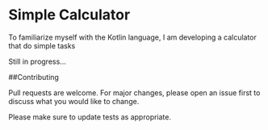 # Simple Calculator

To familiarize myself with the Kotlin language, I am developing a calculator that do simple tasks

Still in progress...

##Contributing

Pull requests are welcome. For major changes, please open an issue first to discuss what you would like to change.

Please make sure to update tests as appropriate.
